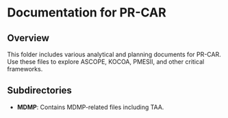 # Documentation for PR-CAR

## Overview
This folder includes various analytical and planning documents for PR-CAR. Use these files to explore ASCOPE, KOCOA, PMESII, and other critical frameworks.

## Subdirectories
- **MDMP**: Contains MDMP-related files including TAA.
